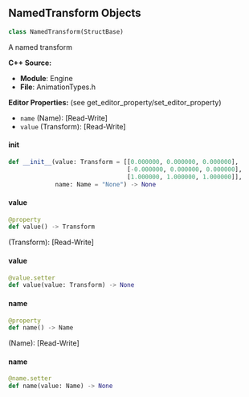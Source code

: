 ## NamedTransform Objects

```python
class NamedTransform(StructBase)
```

A named transform

**C++ Source:**

- **Module**: Engine
- **File**: AnimationTypes.h

**Editor Properties:** (see get_editor_property/set_editor_property)

- ``name`` (Name):  [Read-Write]
- ``value`` (Transform):  [Read-Write]

<a id="unreal.NamedTransform.__init__"></a>

#### __init__

```python
def __init__(value: Transform = [[0.000000, 0.000000, 0.000000],
                                 [-0.000000, 0.000000, 0.000000],
                                 [1.000000, 1.000000, 1.000000]],
             name: Name = "None") -> None
```

<a id="unreal.NamedTransform.value"></a>

#### value

```python
@property
def value() -> Transform
```

(Transform):  [Read-Write]

<a id="unreal.NamedTransform.value"></a>

#### value

```python
@value.setter
def value(value: Transform) -> None
```

<a id="unreal.NamedTransform.name"></a>

#### name

```python
@property
def name() -> Name
```

(Name):  [Read-Write]

<a id="unreal.NamedTransform.name"></a>

#### name

```python
@name.setter
def name(value: Name) -> None
```

<a id="unreal.LocalSpacePose"></a>